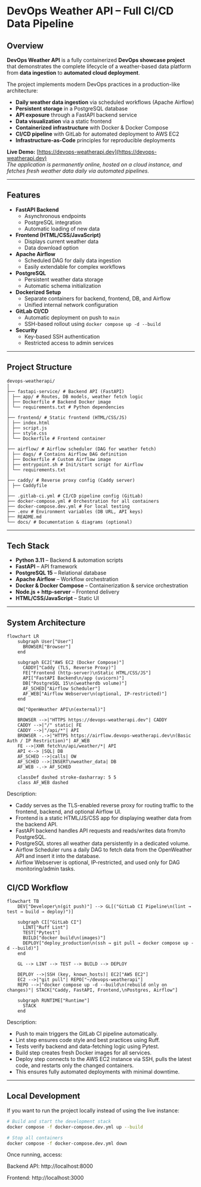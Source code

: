 # DevOps Weather API – Full CI/CD Data Pipeline

## Overview

**DevOps Weather API** is a fully containerized **DevOps showcase project** that demonstrates the complete lifecycle of a weather-based data platform from **data ingestion** to **automated cloud deployment**.

The project implements modern DevOps practices in a production-like architecture:

- **Daily weather data ingestion** via scheduled workflows (Apache Airflow)
- **Persistent storage** in a PostgreSQL database
- **API exposure** through a FastAPI backend service
- **Data visualization** via a static frontend
- **Containerized infrastructure** with Docker & Docker Compose
- **CI/CD pipeline** with GitLab for automated deployment to AWS EC2
- **Infrastructure-as-Code** principles for reproducible deployments

**Live Demo:** [https://devops-weatherapi.dev](https://devops-weatherapi.dev)  
*The application is permanently online, hosted on a cloud instance, and fetches fresh weather data daily via automated pipelines.*

---

## Features

- **FastAPI Backend**
  - Asynchronous endpoints
  - PostgreSQL integration
  - Automatic loading of new data
- **Frontend (HTML/CSS/JavaScript)**
  - Displays current weather data
  - Data download option
- **Apache Airflow**
  - Scheduled DAG for daily data ingestion
  - Easily extendable for complex workflows
- **PostgreSQL**
  - Persistent weather data storage
  - Automatic schema initialization
- **Dockerized Setup**
  - Separate containers for backend, frontend, DB, and Airflow
  - Unified internal network configuration
- **GitLab CI/CD**
  - Automatic deployment on push to `main`
  - SSH-based rollout using `docker compose up -d --build`
- **Security**
  - Key-based SSH authentication
  - Restricted access to admin services

---

## Project Structure

```
devops-weatherapi/
│
├── fastapi-service/ # Backend API (FastAPI)
│ ├── app/ # Routes, DB models, weather fetch logic
│ ├── Dockerfile # Backend Docker image
│ └── requirements.txt # Python dependencies
│
├── frontend/ # Static frontend (HTML/CSS/JS)
│ ├── index.html
│ ├── script.js
│ ├── style.css
│ └── Dockerfile # Frontend container
│
├── airflow/ # Airflow scheduler (DAG for weather fetch)
│ ├── dags/ # Contains Airflow DAG definition
│ ├── Dockerfile # Custom Airflow image
│ ├── entrypoint.sh # Init/start script for Airflow
│ └── requirements.txt
│
├── caddy/ # Reverse proxy config (Caddy server)
│ ├── Caddyfile
│ 
├── .gitlab-ci.yml # CI/CD pipeline config (GitLab)
├── docker-compose.yml # Orchestration for all containers
├── docker-compose.dev.yml # For local testing
├── .env # Environment variables (DB URL, API keys)
├── README.md
└── docs/ # Documentation & diagrams (optional)
```

---

## Tech Stack

- **Python 3.11** – Backend & automation scripts  
- **FastAPI** – API framework  
- **PostgreSQL 15** – Relational database  
- **Apache Airflow** – Workflow orchestration  
- **Docker & Docker Compose** – Containerization & service orchestration  
- **Node.js + http-server** – Frontend delivery  
- **HTML/CSS/JavaScript** – Static UI  

---

## System Architecture

```mermaid
flowchart LR
    subgraph User["User"]
      BROWSER["Browser"]
    end

    subgraph EC2["AWS EC2 (Docker Compose)"]
      CADDY["Caddy (TLS, Reverse Proxy)"]
      FE["Frontend (http-server)\nStatic HTML/CSS/JS"]
      API["FastAPI Backend\n/app (uvicorn)"]
      DB["PostgreSQL 15\n(weatherdb volume)"]
      AF_SCHED["Airflow Scheduler"]
      AF_WEB["Airflow Webserver\n(optional, IP-restricted)"]
    end

    OW["OpenWeather API\n(external)"]

    BROWSER -->|"HTTPS https://devops-weatherapi.dev"| CADDY
    CADDY -->|"/" static| FE
    CADDY -->|"/api/*"| API
    BROWSER -.->|"HTTPS https://airflow.devops-weatherapi.dev\n(Basic Auth / IP Restriction)"| AF_WEB
    FE -->|XHR fetch\n/api/weather/*| API
    API <--> |SQL| DB
    AF_SCHED -->|calls| OW
    AF_SCHED -->|INSERT\nweather_data| DB
    AF_WEB -.-> AF_SCHED

    classDef dashed stroke-dasharray: 5 5
    class AF_WEB dashed

```
Description:
- Caddy serves as the TLS-enabled reverse proxy for routing traffic to the frontend, backend, and optional Airflow UI.
- Frontend is a static HTML/JS/CSS app for displaying weather data from the backend API.
- FastAPI backend handles API requests and reads/writes data from/to PostgreSQL.
- PostgreSQL stores all weather data persistently in a dedicated volume.
- Airflow Scheduler runs a daily DAG to fetch data from the OpenWeather API and insert it into the database.
- Airflow Webserver is optional, IP-restricted, and used only for DAG monitoring/admin tasks.

## CI/CD Workflow

```mermaid
flowchart TB
    DEV["Developer\n(git push)"] --> GL[("GitLab CI Pipeline\n(lint → test → build → deploy)")]

    subgraph CI["GitLab CI"]
      LINT["Ruff Lint"]
      TEST["Pytest"]
      BUILD["docker build\n(images)"]
      DEPLOY["deploy_production\n(ssh → git pull → docker compose up -d --build)"]
    end

    GL --> LINT --> TEST --> BUILD --> DEPLOY

    DEPLOY -->|SSH (key, known_hosts)| EC2["AWS EC2"]
    EC2 -->|"git pull"| REPO["~/devops-weatherapi"]
    REPO -->|"docker compose up -d --build\n(rebuild only on changes)"| STACK["Caddy, FastAPI, Frontend,\nPostgres, Airflow"]

    subgraph RUNTIME["Runtime"]
      STACK
    end

```

Description:
- Push to main triggers the GitLab CI pipeline automatically.
- Lint step ensures code style and best practices using Ruff.
- Tests verify backend and data-fetching logic using Pytest.
- Build step creates fresh Docker images for all services.
- Deploy step connects to the AWS EC2 instance via SSH, pulls the latest code, and restarts only the changed containers.
- This ensures fully automated deployments with minimal downtime.

---

## Local Development

If you want to run the project locally instead of using the live instance:

```bash
# Build and start the development stack
docker compose -f docker-compose.dev.yml up --build

# Stop all containers
docker compose -f docker-compose.dev.yml down
```
Once running, access:

Backend API: http://localhost:8000

Frontend: http://localhost:3000